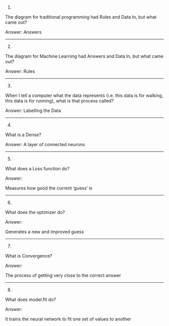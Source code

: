 1)

The diagram for traditional programming had Rules and Data In, but what came out?

Answer: Answers

---

2)

The diagram for Machine Learning had Answers and Data In, but what came out?

Answer: Rules

---

3)

When I tell a computer what the data represents (i.e. this data is for walking, this data is for running), what is that process called?

Answer: Labelling the Data

---

4)

What is a Dense?

Answer: A layer of connected neurons

---

5)

What does a Loss function do?

Answer:

Measures how good the current ‘guess’ is

---

6)

What does the optimizer do?

Answer:

Generates a new and improved guess

---

7)

What is Convergence?

Answer:

The process of getting very close to the correct answer

---

8)

What does model.fit do?

Answer:

It trains the neural network to fit one set of values to another